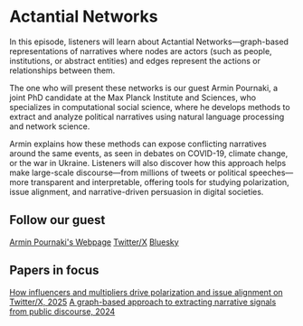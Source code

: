 # Actantial Networks 

In this episode, listeners will learn about Actantial Networks—graph-based representations of narratives where nodes are actors (such as people, institutions, or abstract entities) and edges represent the actions or relationships between them. 

The one who will present these networks is our guest Armin Pournaki, a joint PhD candidate at the Max Planck Institute and Sciences, who specializes in computational social science, where he develops methods to extract and analyze political narratives using natural language processing and network science. 

Armin explains how these methods can expose conflicting narratives around the same events, as seen in debates on COVID-19, climate change, or the war in Ukraine. Listeners will also discover how this approach helps make large-scale discourse—from millions of tweets or political speeches—more transparent and interpretable, offering tools for studying polarization, issue alignment, and narrative-driven persuasion in digital societies.

## Follow our guest
[Armin Pournaki's Webpage](https://pournaki.com)
[Twitter/X](https://x.com/apournaki)
[Bluesky](https://bsky.app/profile/pournaki.bsky.social)

## Papers in focus
[How influencers and multipliers drive polarization and issue alignment on Twitter/X, 2025](https://nc.mis.mpg.de/s/aHWjLg4ScR4GZsk)
[A graph-based approach to extracting narrative signals from public discourse, 2024](https://arxiv.org/abs/2411.00702)




